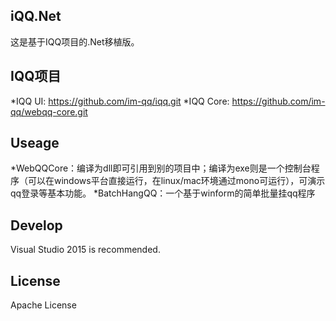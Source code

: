 iQQ.Net
------
这是基于IQQ项目的.Net移植版。

IQQ项目
---
*IQQ UI: https://github.com/im-qq/iqq.git
*IQQ Core: https://github.com/im-qq/webqq-core.git

Useage
-------
*WebQQCore：编译为dll即可引用到别的项目中；编译为exe则是一个控制台程序（可以在windows平台直接运行，在linux/mac环境通过mono可运行），可演示qq登录等基本功能。
*BatchHangQQ：一个基于winform的简单批量挂qq程序

Develop
-------
Visual Studio 2015 is recommended.

License
-------
Apache License